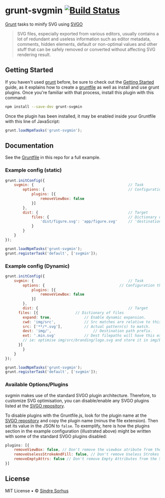 # grunt-svgmin [![Build Status](https://secure.travis-ci.org/sindresorhus/grunt-svgmin.png?branch=master)](http://travis-ci.org/sindresorhus/grunt-svgmin)

[Grunt][grunt] tasks to minify SVG using [SVGO](https://github.com/svg/svgo)

> SVG files, especially exported from various editors, usually contains a lot of redundant and useless information such as editor metadata, comments, hidden elements, default or non-optimal values and other stuff that can be safely removed or converted without affecting SVG rendering result.


## Getting Started

If you haven't used [grunt][] before, be sure to check out the [Getting Started][] guide, as it explains how to create a [gruntfile][Getting Started] as well as install and use grunt plugins. Once you're familiar with that process, install this plugin with this command:

```sh
npm install --save-dev grunt-svgmin
```

Once the plugin has been installed, it may be enabled inside your Gruntfile with this line of JavaScript:

```js
grunt.loadNpmTasks('grunt-svgmin');
```

[grunt]: http://gruntjs.com
[Getting Started]: https://github.com/gruntjs/grunt/wiki/Getting-started


## Documentation

See the [Gruntfile](Gruntfile.js) in this repo for a full example.


### Example config (static)

```javascript
grunt.initConfig({
	svgmin: {											// Task
		options: {										// Configuration that will be passed directly to SVGO
			plugins: [{
				removeViewBox: false
			}]
		},
		dist: {											// Target
			files: {									// Dictionary of files
				'dist/figure.svg': 'app/figure.svg'		// 'destination': 'source'
			}
		}
	}
});

grunt.loadNpmTasks('grunt-svgmin');
grunt.registerTask('default', ['svgmin']);
```

### Example config (Dynamic)

```javascript
grunt.initConfig({
	svgmin: {											// Task
		options: {									// Configuration that will be passed directly to SVGO
			plugins: [{
				removeViewBox: false
			}]
		},
		dist: {											// Target
      files: [{                 // Dictionary of files
        expand: true,     			// Enable dynamic expansion.
        cwd: 'img/src',      		// Src matches are relative to this path.
        src: ['**/*.svg'], 			// Actual pattern(s) to match.
        dest: 'img/',   				// Destination path prefix.
        ext: '.min.svg'   			// Dest filepaths will have this extension.
        // ie: optimise img/src/branding/logo.svg and store it in img/branding/logo.min.svg
      }]
		}
	}
});

grunt.loadNpmTasks('grunt-svgmin');
grunt.registerTask('default', ['svgmin']);
```

### Available Options/Plugins

svgmin makes use of the standard SVGO plugin architecture. Therefore, to customize SVG optimisation, you can disable/enable any SVGO plugins listed at the [SVGO repository](https://github.com/svg/svgo/tree/master/plugins).

To disable plugins with the Gruntfile.js, look for the plugin name at the [SVGO repository](https://github.com/svg/svgo/tree/master/plugins) and copy the plugin name (minus the file extension). Then set its value in the JSON to `false`. To exemplify, here is how the plugins section in the example configuration (illustrated above) might be written with some of the standard SVGO plugins disabled:

```javascript
plugins: [{
	removeViewBox: false, // Don't remove the viewbox atribute from the SVG
	removeUselessStrokeAndFill: false, // Don't remove Useless Strokes and Fills
	removeEmptyAttrs: false // Don't remove Empty Attributes from the SVG
}]
```

## License

MIT License • © [Sindre Sorhus](http://sindresorhus.com)
